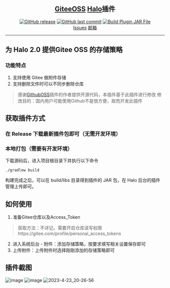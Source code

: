 <H2 align="center"><a href="https://github.com/MartyAlien/plugin-giteeoss">GiteeOSS</a> <a href="https://github.com/halo-dev/halo#">Halo</a>插件</H2>

<p align="center">
<a href="https://github.com/MartyAlien/plugin-giteeoss/releases"><img alt="GitHub release" src="https://img.shields.io/github/release/MartyAlien/plugin-giteeoss.svg?style=flat-square&include_prereleases" /></a>
<a href="https://github.com/MartyAlien/plugin-giteeoss/commits"><img alt="GitHub last commit" src="https://img.shields.io/github/last-commit/MartyAlien/plugin-giteeoss.svg?style=flat-square" /></a>
<a href="https://github.com/MartyAlien/plugin-giteeoss/actions/workflows/workflow.yml"><img alt="Build Plugin JAR File" src="https://github.com/MartyAlien/plugin-giteeoss/actions/workflows/workflow.yml/badge.svg?style=flat-square" /></a>
<br />
<a href="https://github.com/MartyAlien/plugin-giteeoss/issues">Issues</a>
<a href="mailto:libai.ace@gmail.com">邮箱</a>
</p>

------------------------------

## **为 Halo 2.0 提供Gitee OSS 的存储策略**

### 功能特点
1. 支持使用 Gitee 做附件存储
2. 支持删除文件时可以不同步删除仓库

> 感谢<a href="https://github.com/AirboZH/plugin-uposs">GithubOSS</a>插件的作者提供开源代码，本插件基于此插件进行修改
> 修改目的：国内用户可能使用Github不是很方便，故而开发此插件

## 获取插件方式
### 在 Release 下载最新插件包即可（无需开发环境）
### 本地打包（需要有开发环境）
下载源码后，进入项目根目录下并执行以下命令
```
./gradlew build
```
构建完成之后，可以在 build/libs 目录得到插件的 JAR 包，在 Halo 后台的插件管理上传即可。

## 如何使用

1. 准备Gitee仓库以及Access_Token
> 获取方法：不详记。需要开启仓库读写权限https://gitee.com/profile/personal_access_tokens
2. 进入系统后台 - 附件：添加存储策略，按要求填写相关设置保存即可
3. 上传附件：上传附件时选择刚刚添加的存储策略即可

## 插件截图
![image](https://github.com/MartyAlien/plugin-giteeoss/assets/62040646/0794c5cb-d8c6-4a02-9077-dec81cee4543)
![image](https://github.com/MartyAlien/plugin-giteeoss/assets/62040646/461fb7de-8474-4d30-85dc-312e8f924c5d)
![2023-4-23_20-26-56](https://github.com/MartyAlien/plugin-giteeoss/assets/62040646/6326e61d-a564-4857-8683-dc94389f85f0)


